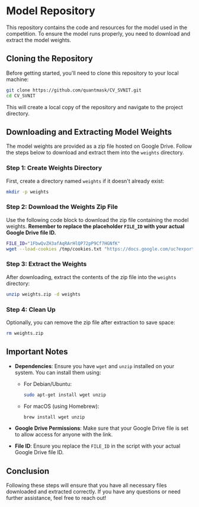 # Model Repository

This repository contains the code and resources for the model used in the competition. To ensure the model runs properly, you need to download and extract the model weights.

## Cloning the Repository

Before getting started, you'll need to clone this repository to your local machine:

```bash
git clone https://github.com/quantmask/CV_SVNIT.git
cd CV_SVNIT
```

This will create a local copy of the repository and navigate to the project directory.

## Downloading and Extracting Model Weights

The model weights are provided as a zip file hosted on Google Drive. Follow the steps below to download and extract them into the `weights` directory.

### Step 1: Create Weights Directory

First, create a directory named `weights` if it doesn't already exist:

```bash
mkdir -p weights
```

### Step 2: Download the Weights Zip File

Use the following code block to download the zip file containing the model weights. **Remember to replace the placeholder `FILE_ID` with your actual Google Drive file ID.**

```bash
FILE_ID="1FbwQvZH3afAqRArHlQP72pP9Cf7HGNfK"
wget --load-cookies /tmp/cookies.txt "https://docs.google.com/uc?export=download&confirm=$(wget --quiet --save-cookies /tmp/cookies.txt --keep-session-cookies --no-check-certificate 'https://docs.google.com/uc?id=$FILE_ID&export=download' -O- | sed -rn 's/.*confirm=([0-9A-Za-z_]+).*/\1\n/p')&id=$FILE_ID" -O weights.zip && rm -rf /tmp/cookies.txt
```

### Step 3: Extract the Weights

After downloading, extract the contents of the zip file into the `weights` directory:

```bash
unzip weights.zip -d weights
```

### Step 4: Clean Up

Optionally, you can remove the zip file after extraction to save space:

```bash
rm weights.zip
```

## Important Notes

- **Dependencies**: Ensure you have `wget` and `unzip` installed on your system. You can install them using:
  - For Debian/Ubuntu:
    ```bash
    sudo apt-get install wget unzip
    ```
  - For macOS (using Homebrew):
    ```bash
    brew install wget unzip
    ```
  
- **Google Drive Permissions**: Make sure that your Google Drive file is set to allow access for anyone with the link.
  
- **File ID**: Ensure you replace the `FILE_ID` in the script with your actual Google Drive file ID.

## Conclusion

Following these steps will ensure that you have all necessary files downloaded and extracted correctly. If you have any questions or need further assistance, feel free to reach out!